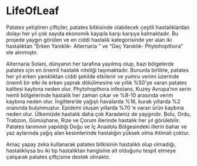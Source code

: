 # LifeOfLeaf

Patates yetiştiren çiftçiler, patates bitkisinde olabilecek çeşitli hastalıklardan dolayı her yıl çok sayıda ekonomik kayıpla karşı karşıya kalmaktadır. Bu projede yaygın görülen ve en ciddi hastalık kategorisinde yer alan iki hastalıktan “Erken Yanıklık- Alternaria ” ve “Geç Yanıklık- Phytohopthora” ele alınmıştır.

Alternaria Solani, dünyanın her tarafına yayılmış olup, bazı bölgelerde patates için en önemli hastalık niteliği taşımaktadır. Bununla birlikte, patates her yıl erken yanıklıktan ciddi şekilde etkilenir ve yumru verimi üzerinde önemli bir etki ile erken yaprak dökülmesine ve yıllık %50'ye varan patates kalitesi kaybına neden olur. 
Phytohopthora infestans, Kuzey Avrupa’nın serin nemli bölgelerinde hastalık her zaman çıkar ve %8-10 arasında verim kaybına neden olur. İngiltere’de yağışlı havalarda %16, kurak yıllarda %2 oranında bulunmuştur. Epidemi oluşan yıllarda %70 ‘e varan ürün kaybına neden olur. 
Ülkemizde hastalık daha çok Karadeniz de yaygındır. Bolu, Ordu, Trabzon, Gümüşhane, Rize ve Çorum illerinde hastalık her yıl görülebilir. Patates tarımının yapıldığı Doğu ve İç Anadolu Bölgesindeki illerin bahar ve yaz aylarında yağış alan kesimlerinde hastalığın yüksek olma ihtimali çoktur.

Amaç yapay zeka kullanarak patates bitkisinin hastalıklı olup olmadığı, hastalıklıysa bu iki tip hastalıktan hangisine ait olduğunu tespit etmeye çalışarak patates çiftçisine destek olmaktır. 
